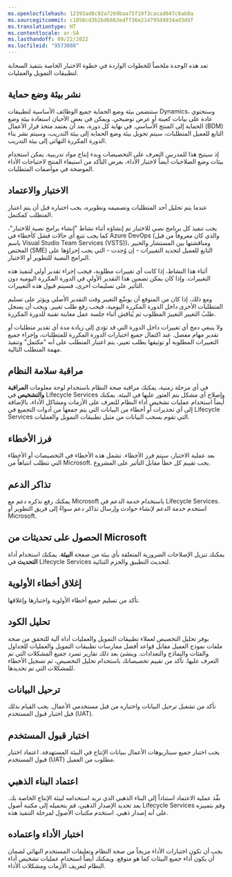```yaml
---
ms.openlocfilehash: 12393ad8c92a7269baa75f19f3cacad847c8ab8a
ms.sourcegitcommit: c1858cd3b2bd6663edff36e214795d4934ad3ddf
ms.translationtype: HT
ms.contentlocale: ar-SA
ms.lasthandoff: 09/22/2022
ms.locfileid: "9573888"
---
```

تعد هذه الوحدة ملخصاً للخطوات الواردة في خطوة الاختبار الخاصة بتنفيذ السحابة لتطبيقات التمويل والعمليات.

## <a name="deploy-a-sandbox-environment"></a>نشر بيئة وضع حماية

ستتضمن بيئة وضع الحماية جميع الوظائف الأساسية لتطبيقات Dynamics، وستحتوي عادة على بيانات كعينة أو عرض توضيحي. ويمكن في بعض الأحيان استعادة بيئة وضع الحماية إلى المنتج الأساسي. في نهاية كل دورة، بعد أن يعتمد متخذ قرار الأعمال (BDM) التابع للعميل المتطلبات، سيتم تحويل بيئة وضع الحماية إلى بيئة التدريب، وسيتم نشر بناء الدورة المكررة النهائي إلى بيئة التدريب. 

إذ سيتيح هذا للمدربين التعرف على التخصيصات وبدء إنتاج مواد تدريبية. يمكن استخدام بيئات وضع الصلاحيات أيضاً لاختبار الأداء، بغرض التأكد من استيفاء المنتج لاحتياجات الأداء الموضحة في مواصفات المتطلبات.

## <a name="testing-and-sign-off"></a>الاختبار والاعتماد

عندما يتم تحليل أحد المتطلبات وتصميمه وتطويره، يجب اختباره قبل أن يتم اعتبار المتطلب كمكتمل. 

يجب تنفيذ كل برنامج نصي للاختبار تم إنشاؤه أثناء نشاط "إنشاء برامج نصية للاختبار"، كما يجب تتبع أي حالات فشل كأخطاء في Azure DevOps (والذي كان معروفاً من قبل باسم Visual Studio Team Services (VSTS))، ومناقشتها بين المستشار والخبير المختص (SME) التابع للعميل لتحديد التغييرات - إن وُجدت - التي يجب إجراؤها على البرامج النصية للتطوير أو الاختبار. 

أثناء هذا النشاط، إذا كانت أي تغييرات مطلوبة، فيجب إجراء تقدير أولي لتنفيذ هذه التغييرات. وإذا كان يمكن تضمين هذا التقدير الأولي في الدورة المكررة اليومية دون التأثير على تسليمات أخرى، فسيتم قبول هذه التغييرات. 

ومع ذلك، إذا كان من المتوقع أن يوسِّع التغيير وقت التقدير الأصلي ويؤثر على تسليم المتطلبات الأخرى داخل الدورة المكررة اليومية، فيجب رفع طلب تغيير. ويجب أن يسجل طلبُ التغيير التغييرَ المطلوب ثم يُناقش أثناء جلسة عمل معاينة تقنية للدورة المكررة. 

ولا ينبغي دمج أي تغييرات داخل الدورة التي قد تؤدي إلى زيادة مدة أي تقدير متطلبات أو تقدير مهام مفصل. عند اكتمال جميع اختبارات الدورة المكررة للمتطلبات، وإجراء جميع التغييرات المطلوبة أو توثيقها بطلب تغيير، يتم اعتبار المتطلب على أنه "مكتمل" وتنفيذ مهمة المتطلب التالية.

## <a name="monitor-system-health"></a>مراقبة سلامة النظام

في أي مرحلة زمنية، يمكنك مراقبة صحة النظام باستخدام لوحة معلومات **المراقبة والتشخيص** في Lifecycle Services‎ وإصلاح أي مشكل يتم العثور عليها في البيئة. يمكنك أيضاً استخدام عمليات تشخيص أداء النظام للتعرف على الأزمات ومشاكل الأداء، بالإضافة إلى أي تحذيرات أو أخطاء من البيانات التي يتم جمعها من أدوات التجميع في Lifecycle Services التي تقوم بسحب البيانات من مثيل تطبيقات التمويل والعمليات.

## <a name="triage-bugs"></a>فرز الأخطاء

بعد عملية الاختبار، سيتم فرز الأخطاء. تشمل هذه الأخطاء في التخصيصات أو الأخطاء التي تتطلب انتباهاً من Microsoft. يجب تقييم كل خطأ مقابل التأثير على المشروع.

## <a name="support-tickets"></a>تذاكر الدعم

يمكنك رفع تذكره دعم مع Microsoft باستخدام خدمة الدعم في Lifecycle Services. استخدم خدمة الدعم لإنشاء حوادث وإرسال تذاكر دعم سواءً إلى فريق التطوير أو Microsoft.

## <a name="get-updates-from-microsoft"></a>الحصول على تحديثات من Microsoft

يمكنك تنزيل الإصلاحات الضرورية المتعلقة بأي بيئة من صفحة **البيئة**. يمكنك استخدام أداة **التحديث** في Lifecycle Services لتحديث التطبيق والحزم الثنائية.

## <a name="priority-bugs-closed"></a>إغلاق أخطاء الأولوية

تأكد من تسليم جميع أخطاء الأولوية واختبارها وإغلاقها.

## <a name="analyze-code"></a>تحليل الكود

‏‫يوفر تحليل التخصيص لعملاء تطبيقات التمويل والعمليات أداة آلية للتحقق من صحة ملفات نموذج العميل مقابل قواعد أفضل ممارسات تطبيقات التمويل والعمليات للجداول والفئات والنماذج والتعدادات.‬ وينشئ بعد ذلك تقارير تسرد جميع المشكلات التي تم التعرف عليها. تأكد من تقييم تخصيصاتك باستخدام تحليل التخصيص، ثم تسجيل الأخطاء للمشكلات التي تم تحديدها.‬

## <a name="data-migration"></a>ترحيل البيانات

تأكد من تشغيل ترحيل البيانات واختباره من قبل مستخدمي الأعمال. يجب القيام بذلك قبل اختبار قبول المستخدم (UAT).

## <a name="user-acceptance-testing"></a>اختبار قبول المستخدم

يجب اختبار جميع سيناريوهات الأعمال ببيانات الإنتاج في البيئة المستهدفة. اعتماد اختبار قبول المستخدم (UAT) مطلوب من العميل.

## <a name="gold-build-sign-off"></a>اعتماد البناء الذهبي

نفِّذ عملية الاعتماد استناداً إلى البناء الذهبي الذي تريد استخدامه لبيئة الإنتاج الخاصة بك. بعد تحديد الإصدار الذهبي، قم بتحميله إلى مكتبة أصول Lifecycle Services وقم بتمييزه على أنه إصدار ذهبي. استخدم مكتبات الأصول لمرحلة التنفيذ هذه.

## <a name="performance-testing-sign-off"></a>اختبار الأداء واعتماده

يجب أن تكون اختبارات الأداء مزيجاً من صحة النظام وتعليقات المستخدم النهائي لضمان أن يكون أداء جميع البيئات كما هو متوقع. ويمكنك أيضاً استخدام عمليات تشخيص أداء النظام لتعريف الأزمات ومشكلات الأداء.

 

